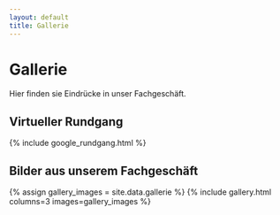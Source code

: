 ```yaml
---
layout: default
title: Gallerie
---
```

# Gallerie

Hier finden sie Eindrücke in unser Fachgeschäft.

## Virtueller Rundgang

{% include google_rundgang.html %}

## Bilder aus unserem Fachgeschäft

{% assign gallery_images = site.data.gallerie %}
{% include gallery.html columns=3 images=gallery_images %}
